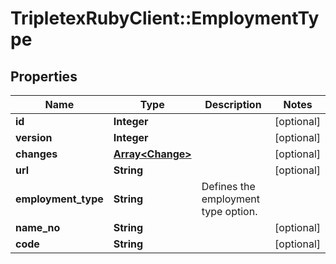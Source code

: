 # TripletexRubyClient::EmploymentType

## Properties
Name | Type | Description | Notes
------------ | ------------- | ------------- | -------------
**id** | **Integer** |  | [optional] 
**version** | **Integer** |  | [optional] 
**changes** | [**Array&lt;Change&gt;**](Change.md) |  | [optional] 
**url** | **String** |  | [optional] 
**employment_type** | **String** | Defines the employment type option.  | 
**name_no** | **String** |  | [optional] 
**code** | **String** |  | [optional] 


